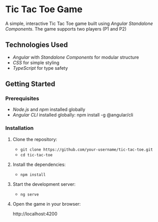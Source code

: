 # Tic Tac Toe Game

A simple, interactive Tic Tac Toe game built using *Angular Standalone Components*. The game supports two players (P1 and P2)

## Technologies Used

- *Angular* with *Standalone Components* for modular structure
- *CSS* for simple styling
- *TypeScript* for type safety

## Getting Started

### Prerequisites

- *Node.js* and *npm* installed globally
- *Angular CLI* installed globally: npm install -g @angular/cli

### Installation

1. Clone the repository:
    - `git clone https://github.com/your-username/tic-tac-toe.git`
    - `cd tic-tac-toe`
    

3. Install the dependencies:
    - `npm install`
    

4. Start the development server:
    - `ng serve`
    

5. Open the game in your browser:
    
    http://localhost:4200
